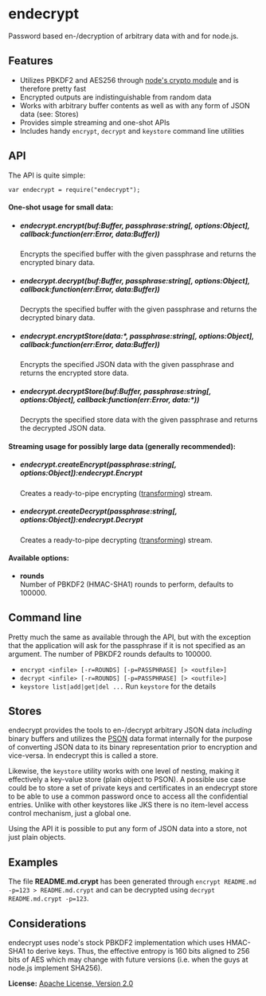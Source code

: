 endecrypt
=========
Password based en-/decryption of arbitrary data with and for node.js.

Features
--------
* Utilizes PBKDF2 and AES256 through [node's crypto module](http://nodejs.org/api/crypto.html) and is therefore pretty fast
* Encrypted outputs are indistinguishable from random data
* Works with arbitrary buffer contents as well as with any form of JSON data (see: Stores)
* Provides simple streaming and one-shot APIs
* Includes handy `encrypt`, `decrypt` and `keystore` command line utilities

API
---
The API is quite simple:

`var endecrypt = require("endecrypt");`

#### One-shot usage for small data:

* ##### endecrypt.encrypt(buf:Buffer, passphrase:string[, options:Object], callback:function(err:Error, data:Buffer))  
  Encrypts the specified buffer with the given passphrase and returns the encrypted binary data.
  
* ##### endecrypt.decrypt(buf:Buffer, passphrase:string[, options:Object], callback:function(err:Error, data:Buffer))  
  Decrypts the specified buffer with the given passphrase and returns the decrypted binary data.
  
* ##### endecrypt.encryptStore(data:*, passphrase:string[, options:Object], callback:function(err:Error, data:Buffer))  
  Encrypts the specified JSON data with the given passphrase and returns the encrypted store data.
  
* ##### endecrypt.decryptStore(buf:Buffer, passphrase:string[, options:Object], callback:function(err:Error, data:*))  
  Decrypts the specified store data with the given passphrase and returns the decrypted JSON data.

#### Streaming usage for possibly large data (generally recommended):

* ##### endecrypt.createEncrypt(passphrase:string[, options:Object]):endecrypt.Encrypt  
  Creates a ready-to-pipe encrypting ([transforming](http://nodejs.org/api/stream.html#stream_class_stream_transform_1)) stream.
  
* ##### endecrypt.createDecrypt(passphrase:string[, options:Object]):endecrypt.Decrypt  
  Creates a ready-to-pipe decrypting ([transforming](http://nodejs.org/api/stream.html#stream_class_stream_transform_1)) stream.
  
#### Available options:  
* **rounds**  
  Number of PBKDF2 (HMAC-SHA1) rounds to perform, defaults to 100000.
    
Command line
------------
Pretty much the same as available through the API, but with the exception that the application will ask for the
passphrase if it is not specified as an argument. The number of PBKDF2 rounds defaults to 100000.

* `encrypt <infile> [-r=ROUNDS] [-p=PASSPHRASE] [> <outfile>]`
* `decrypt <infile> [-r=ROUNDS] [-p=PASSPHRASE] [> <outfile>]`
* `keystore list|add|get|del ...` Run `keystore` for the details

Stores
------
endecrypt provides the tools to en-/decrypt arbitrary JSON data *including* binary buffers and utilizes the
[PSON](https://github.com/dcodeIO/PSON) data format internally for the purpose of converting JSON data to its binary
representation prior to encryption and vice-versa. In endecrypt this is called a store.

Likewise, the `keystore` utility works with one level of nesting, making it effectively a key-value store (plain
object to PSON). A possible use case could be to store a set of private keys and certificates in an endecrypt store to
be able to use a common password once to access all the confidential entries. Unlike with other keystores like JKS
there is no item-level access control mechanism, just a global one.

Using the API it is possible to put any form of JSON data into a store, not just plain objects.

Examples
--------
The file **README.md.crypt** has been generated through `encrypt README.md -p=123 > README.md.crypt` and can be
decrypted using `decrypt README.md.crypt -p=123`.

Considerations
--------------
endecrypt uses node's stock PBKDF2 implementation which uses HMAC-SHA1 to derive keys. Thus, the effective entropy is
160 bits aligned to 256 bits of AES which may change with future versions (i.e. when the guys at node.js implement
SHA256).

**License:** [Apache License, Version 2.0](http://opensource.org/licenses/Apache-2.0)
